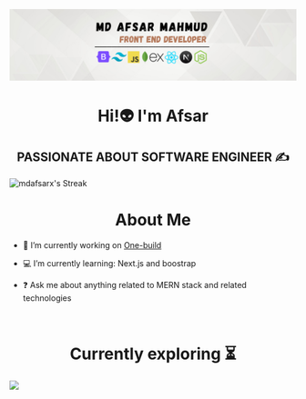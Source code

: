 
![Frontend development](https://raw.githubusercontent.com/Mdafsarx/Mdafsarx/main/Olivia%20Wilson%20(3).png)

<h1 align="center">Hi!👽 I'm Afsar</h1>
<h2 style="text-align:center;" align="center">PASSIONATE ABOUT SOFTWARE ENGINEER ✍</h2>
<div>
  <img src="https://github-readme-streak-stats.herokuapp.com/?user=mdafsarx&theme=highcontrast&hide_border=true" alt="mdafsarx's Streak" width="100%" height="200" >
</div>
<h1 align="center">About Me</h1>

- 🔭 I’m currently working on [One-build](https://resplendent-cranachan-4047db.netlify.app)  
  

- 💻 I’m currently learning: Next.js and boostrap  
  

- ❓ Ask me about anything related to MERN stack and related technologies  
  
<br>

<h1 align="center">Currently exploring ⏳
</h1>
  <a href="https://skillicons.dev" align="center">
    <img src="https://skillicons.dev/icons?i=html,css,tailwind,bootstrap,javascript,react,nextjs,git,github,firebase,nodejs,expressjs,mongodb,figma,vscode" />
  </a>
<br/>


